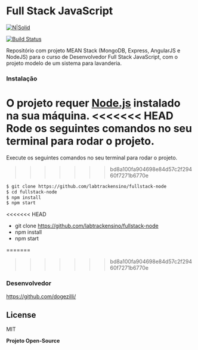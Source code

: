 # Full Stack JavaScript

[![N|Solid](https://cldup.com/dTxpPi9lDf.thumb.png)](https://nodesource.com/products/nsolid)

[![Build Status](https://travis-ci.org/joemccann/dillinger.svg?branch=master)](https://travis-ci.org/joemccann/dillinger)

Repositório com projeto MEAN Stack (MongoDB, Express, AngularJS e NodeJS) para o curso de Desenvolvedor Full Stack JavaScript, com o projeto modelo de um sistema para lavanderia.

### Instalação

O projeto requer [Node.js](https://nodejs.org/) instalado na sua máquina.
<<<<<<< HEAD
Rode os seguintes comandos no seu terminal para rodar o projeto.
=======
Execute os seguintes comandos no seu terminal para rodar o projeto.
>>>>>>> bd8a100fa904698e84d57c2f29460f7271b6770e

```sh
$ git clone https://github.com/labtrackensino/fullstack-node
$ cd fullstack-node
$ npm install
$ npm start
```

<<<<<<< HEAD
- git clone https://github.com/labtrackensino/fullstack-node
- npm install
- npm start

=======
>>>>>>> bd8a100fa904698e84d57c2f29460f7271b6770e
### Desenvolvedor

https://github.com/dogezilli/

## License

MIT

**Projeto Open-Source**

[//]: # "These are reference links used in the body of this note and get stripped out when the markdown processor does its job. There is no need to format nicely because it shouldn't be seen. Thanks SO - http://stackoverflow.com/questions/4823468/store-comments-in-markdown-syntax"
[dill]: https://github.com/joemccann/dillinger
[git-repo-url]: https://github.com/joemccann/dillinger.git
[john gruber]: http://daringfireball.net
[df1]: http://daringfireball.net/projects/markdown/
[markdown-it]: https://github.com/markdown-it/markdown-it
[ace editor]: http://ace.ajax.org
[node.js]: http://nodejs.org
[twitter bootstrap]: http://twitter.github.com/bootstrap/
[jquery]: http://jquery.com
[@tjholowaychuk]: http://twitter.com/tjholowaychuk
[express]: http://expressjs.com
[angularjs]: http://angularjs.org
[gulp]: http://gulpjs.com
[pldb]: https://github.com/joemccann/dillinger/tree/master/plugins/dropbox/README.md
[plgh]: https://github.com/joemccann/dillinger/tree/master/plugins/github/README.md
[plgd]: https://github.com/joemccann/dillinger/tree/master/plugins/googledrive/README.md
[plod]: https://github.com/joemccann/dillinger/tree/master/plugins/onedrive/README.md
[plme]: https://github.com/joemccann/dillinger/tree/master/plugins/medium/README.md
[plga]: https://github.com/RahulHP/dillinger/blob/master/plugins/googleanalytics/README.md
